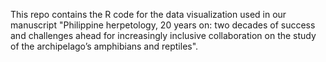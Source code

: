 This repo contains the R code for the data visualization used in our manuscript "Philippine herpetology, 20 years on: two decades of success and challenges ahead for increasingly inclusive collaboration on the study of the archipelago’s amphibians and reptiles".

